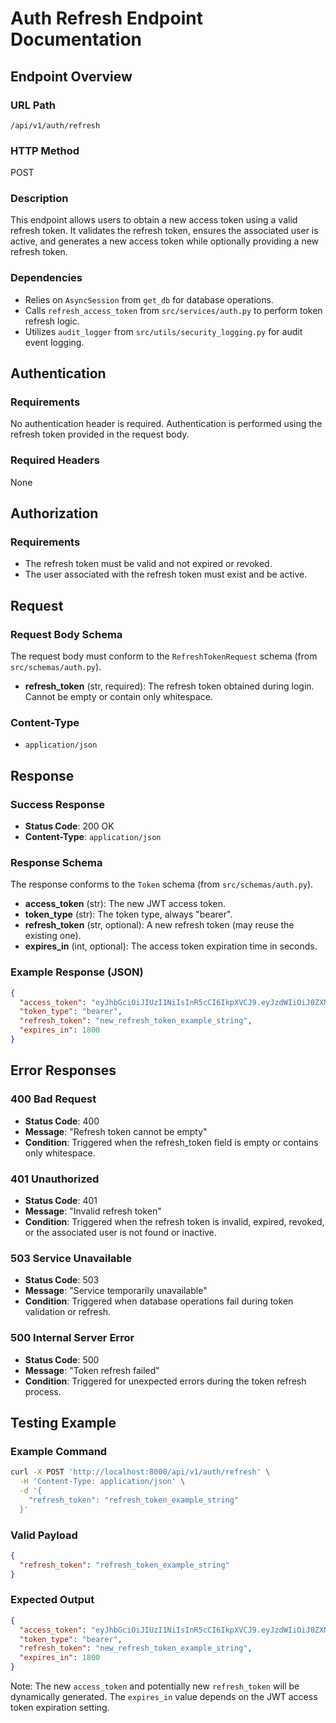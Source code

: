 # Auth Refresh Endpoint Documentation

## Endpoint Overview

### URL Path
`/api/v1/auth/refresh`

### HTTP Method
POST

### Description
This endpoint allows users to obtain a new access token using a valid refresh token. It validates the refresh token, ensures the associated user is active, and generates a new access token while optionally providing a new refresh token.

### Dependencies
- Relies on `AsyncSession` from `get_db` for database operations.
- Calls `refresh_access_token` from `src/services/auth.py` to perform token refresh logic.
- Utilizes `audit_logger` from `src/utils/security_logging.py` for audit event logging.

## Authentication

### Requirements
No authentication header is required. Authentication is performed using the refresh token provided in the request body.

### Required Headers
None

## Authorization

### Requirements
- The refresh token must be valid and not expired or revoked.
- The user associated with the refresh token must exist and be active.

## Request

### Request Body Schema
The request body must conform to the `RefreshTokenRequest` schema (from `src/schemas/auth.py`).

- **refresh_token** (str, required): The refresh token obtained during login. Cannot be empty or contain only whitespace.

### Content-Type
- `application/json`

## Response

### Success Response
- **Status Code**: 200 OK
- **Content-Type**: `application/json`

### Response Schema
The response conforms to the `Token` schema (from `src/schemas/auth.py`).

- **access_token** (str): The new JWT access token.
- **token_type** (str): The token type, always "bearer".
- **refresh_token** (str, optional): A new refresh token (may reuse the existing one).
- **expires_in** (int, optional): The access token expiration time in seconds.

### Example Response (JSON)
```json
{
  "access_token": "eyJhbGciOiJIUzI1NiIsInR5cCI6IkpXVCJ9.eyJzdWIiOiJ0ZXN0dXNlciIsImV4cCI6MTY5NjE3NDAwMH0.example",
  "token_type": "bearer",
  "refresh_token": "new_refresh_token_example_string",
  "expires_in": 1800
}
```

## Error Responses

### 400 Bad Request
- **Status Code**: 400
- **Message**: "Refresh token cannot be empty"
- **Condition**: Triggered when the refresh_token field is empty or contains only whitespace.

### 401 Unauthorized
- **Status Code**: 401
- **Message**: "Invalid refresh token"
- **Condition**: Triggered when the refresh token is invalid, expired, revoked, or the associated user is not found or inactive.

### 503 Service Unavailable
- **Status Code**: 503
- **Message**: "Service temporarily unavailable"
- **Condition**: Triggered when database operations fail during token validation or refresh.

### 500 Internal Server Error
- **Status Code**: 500
- **Message**: "Token refresh failed"
- **Condition**: Triggered for unexpected errors during the token refresh process.

## Testing Example

### Example Command
```bash
curl -X POST 'http://localhost:8000/api/v1/auth/refresh' \
  -H 'Content-Type: application/json' \
  -d '{
    "refresh_token": "refresh_token_example_string"
  }'
```

### Valid Payload
```json
{
  "refresh_token": "refresh_token_example_string"
}
```

### Expected Output
```json
{
  "access_token": "eyJhbGciOiJIUzI1NiIsInR5cCI6IkpXVCJ9.eyJzdWIiOiJ0ZXN0dXNlciIsImV4cCI6MTY5NjE3NDAwMH0.example",
  "token_type": "bearer",
  "refresh_token": "new_refresh_token_example_string",
  "expires_in": 1800
}
```

Note: The new `access_token` and potentially new `refresh_token` will be dynamically generated. The `expires_in` value depends on the JWT access token expiration setting.